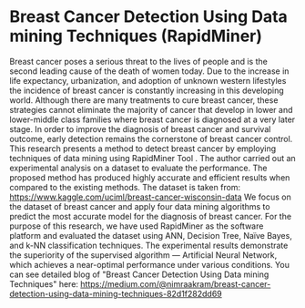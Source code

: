 # Breast Cancer Detection Using Data mining Techniques (RapidMiner)
Breast cancer poses a serious threat to the lives of people and is the second leading cause of the death of women today. Due to the increase in life expectancy, urbanization, and adoption of unknown western lifestyles the incidence of breast cancer is constantly increasing in this developing world. Although there are many treatments to cure breast cancer, these strategies cannot eliminate the majority of cancer that develop in lower and lower-middle class families where breast cancer is diagnosed at a very later stage. In order to improve the diagnosis of breast cancer and survival outcome, early detection remains the cornerstone of breast cancer control.
This research presents a method to detect breast cancer by employing techniques of data mining using RapidMiner Tool . The author carried out an experimental analysis on a dataset to evaluate the performance. The proposed method has produced highly accurate and efficient results when compared to the existing methods.
The dataset is taken from: https://www.kaggle.com/uciml/breast-cancer-wisconsin-data
We focus on the dataset of breast cancer and apply four data mining algorithms to predict the most accurate model for the diagnosis of breast cancer. For the purpose of this research, we have used RapidMiner as the software platform and evaluated the dataset using ANN, Decision Tree, Naïve Bayes, and k-NN classification techniques.
The experimental results demonstrate the superiority of the supervised algorithm — Artificial Neural Network, which achieves a near-optimal performance under various conditions.
You can see detailed blog of "Breast Cancer Detection Using Data mining Techniques" here: https://medium.com/@nimraakram/breast-cancer-detection-using-data-mining-techniques-82d1f282dd69

